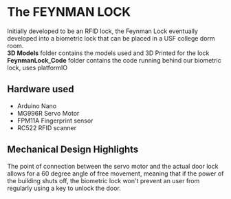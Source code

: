 <h1> The FEYNMAN LOCK </h1>
Initially developed to be an RFID lock, the Feynman Lock eventually developed into a biometric lock that can be placed in a USF college dorm room.
<br>
<b>3D Models</b> folder contains the models used and 3D Printed for the lock
<br>
<b>FeynmanLock_Code</b> folder contains the code running behind our biometric lock, uses platformIO

<h2> Hardware used </h2>
<ul>
  <li>Arduino Nano</li>
  <li>MG996R Servo Motor </li>
  <li>FPM11A Fingerprint sensor</li>
  <li>RC522 RFID scanner </li>
</ul>

<h2>Mechanical Design Highlights</h2>
The point of connection between the servo motor and the actual door lock allows for a 60 degree angle of free movement, meaning that if the power of the building shuts off, the biometric lock won't prevent an user from regularly using a key to unlock the door.
